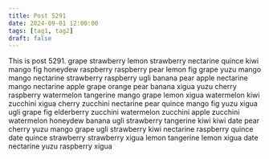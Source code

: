 ```yaml
---
title: Post 5291
date: 2024-09-01 12:00:00
tags: [tag1, tag2]
draft: false
---
```

This is post 5291.
grape
strawberry
lemon
strawberry
nectarine
quince
kiwi
mango
fig
honeydew
raspberry
raspberry
pear
lemon
fig
grape
yuzu
mango
mango
nectarine
strawberry
raspberry
ugli
banana
pear
apple
nectarine
mango
nectarine
apple
grape
orange
pear
banana
xigua
yuzu
cherry
raspberry
watermelon
tangerine
mango
grape
lemon
xigua
watermelon
kiwi
zucchini
xigua
cherry
zucchini
nectarine
pear
quince
mango
fig
yuzu
xigua
ugli
grape
fig
elderberry
zucchini
watermelon
zucchini
apple
zucchini
watermelon
honeydew
banana
ugli
strawberry
tangerine
kiwi
kiwi
date
pear
cherry
yuzu
mango
grape
ugli
strawberry
kiwi
nectarine
raspberry
quince
date
quince
strawberry
strawberry
xigua
lemon
tangerine
lemon
xigua
date
nectarine
yuzu
raspberry
xigua
